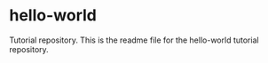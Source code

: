 # hello-world
Tutorial repository.
This is the readme file for the hello-world tutorial repository.
